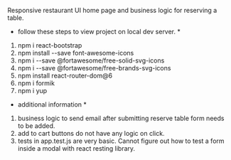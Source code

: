Responsive restaurant UI home page and business logic for reserving a table.

* follow these steps to view project on local dev server. *

1. npm i react-bootstrap
2. npm install --save font-awesome-icons
3. npm i --save @fortawesome/free-solid-svg-icons
4. npm i --save @fortawesome/free-brands-svg-icons
5. npm install react-router-dom@6
6. npm i formik
7. npm i yup


* additional information *
1. business logic to send email after submitting reserve table form needs to be added.
2. add to cart buttons do not have any logic on click.
3. tests in app.test.js are very basic. Cannot figure out how to test a form inside a modal with react resting library.